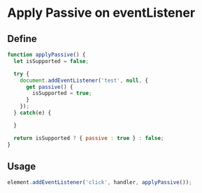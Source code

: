 # Apply Passive on eventListener
## Define
```js
function applyPassive() {
  let isSupported = false;

  try {
    document.addEventListener('test', null, {
      get passive() {
        isSupported = true;
      }
    });
  } catch(e) {

  }

  return isSupported ? { passive : true } : false;
}
```

## Usage

```js
element.addEventListener('click', handler, applyPassive());
```


